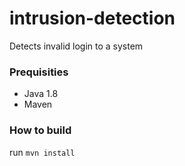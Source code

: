 # intrusion-detection
Detects invalid login to a system

### Prequisities 

- Java 1.8
- Maven

### How to build

run `mvn install`


